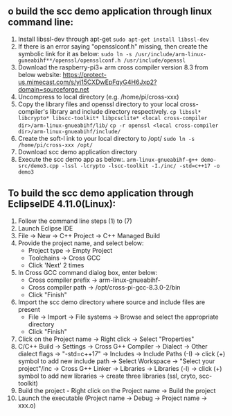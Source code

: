 o build the scc demo application through linux command line:
-------------------------------------------------------------

1. Install libssl-dev through apt-get
	`sudo apt-get install libssl-dev`
2. If there is an error saying "opensslconf.h" missing, then create the symbolic link for it as below:
	`sudo ln -s /usr/include/arm-linux-guneabihf**/openssl/opensslconf.h /usr/include/openssl`
3. Download the raspberry-pi3+ arm cross compiler version 8.3 from below website:
	https://protect-us.mimecast.com/s/yj15CXDwEpFqyG4H6Jxp2?domain=sourceforge.net
4. Uncompress to local directory (e.g. /home/pi/cross-xxx)
5. Copy the library files and openssl directory to your local cross-compiler's library and include directory respectively.
	`cp libssl* libcrypto* libscc-toolkit* libpcsclite* <local cross-compiler dir>/arm-linux-gnueabihf/lib/`
	`cp -r openssl <local cross-compiler dir>/arm-linux-gnueabihf/include/`
6. Create the soft-l	ink to your local directory to /opt/
	`sudo ln -s /home/pi/cross-xxx /opt/`
7. Download scc demo application directory
8. Execute the scc demo app as below:. 
	`arm-linux-gnueabihf-g++ demo-src/demo3.cpp -lssl -lcrypto -lscc-toolkit -I./inc/ -std=c++17 -o demo3`
	

To build the scc demo application through EclipseIDE 4.11.0(Linux):
-------------------------------------------------------------------

1. Follow the command line steps (1) to (7)
2. Launch Eclipse IDE
3. File -> New -> C++ Project -> C++ Managed Build
4. Provide the project name, and select below:
	- Project type -> Empty Project
	- Toolchains -> Cross GCC
	- Click 'Next' 2 times
5. In Cross GCC command dialog box, enter below:
	- Cross compiler prefix -> arm-linux-gnueabihf-
	- Cross compiler path -> /opt/cross-pi-gcc-8.3.0-2/bin
	- Click "Finish"
6. Import the scc demo directory where source and include files are present
	- File -> Import -> File systems -> Browse and select the appropriate directory
	- Click "Finish"
7. Click on the Project name -> Right click -> Select "Properties"
8. C/C++ Build -> Settings -> Cross G++ Compiler -> Dialect -> Other dialect flags -> "-std=c++17"
												 -> Includes -> Include Paths (-I) -> click (+) symbol to add new include path -> Select Workspace -> "Select your project"/inc
						   -> Cross G++ Linker -> Libraries -> Libraries (-l) -> click (+) symbol to add new libraries -> create three libraries (ssl, cryto, scc-toolkit)
9. Build the project - Right click on the Project name -> Build the project
10. Launch the executable (Project name -> Debug -> Project name -> xxx.o)


